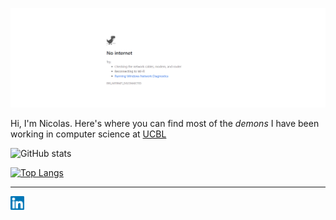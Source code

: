 ![alt text](https://github.com/LordTibu/TrashCan/blob/main/Images/nointernet.png?raw=true)


Hi, I'm Nicolas. Here's where you can find most of the *demons* I have been working in computer science at [UCBL](https://www.univ-lyon1.fr)

![GitHub stats](https://github-readme-stats.vercel.app/api?username=LordTibu&show_icons=true&hide_border=true&theme=transparent)

[![Top Langs](https://github-readme-stats.vercel.app/api/top-langs/?username=LordTibu&layout=compact)](https://github.com/LordTibu/github-readme-stats)

<!--[![Top Langs](https://github-readme-stats.vercel.app/api/top-langs/?username=LordTibu&layout=compact)](https://github.com/LordTibu) -->

---
<a href="https://www.linkedin.com/in/nicolas-patino-b92419251/">
<img align="left" alt="Nicolas's linkedIN" | width="22px" src="https://raw.githubusercontent.com/LordTibu/TrashCan/main/Images/linkedin.svg" /> 
</a>

